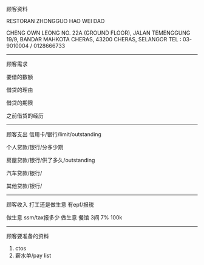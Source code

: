 顾客资料

RESTORAN ZHONGGUO HAO WEI DAO 

CHENG OWN LEONG NO. 22A (GROUND FLOOR), JALAN TEMENGGUNG 19/9, BANDAR MAHKOTA CHERAS, 43200 CHERAS, SELANGOR TEL : 03-9010004 / 0128666733

-----------------
顾客需求


要借的数额

借贷的理由

借贷的期限

之前借贷的经历


--------------
顾客支出
信用卡/银行/limit/outstanding


个人贷款/银行/分多少期

房屋贷款/银行/供了多久/outstanding

汽车贷款/银行/


其他贷款/银行/

-----------
顾客收入
打工还是做生意
有epf/报税

做生意 ssm/tax报多少
做生意 餐馆
3间
7% 100k

-------
顾客要准备的资料
1. ctos
2. 薪水单/pay list




